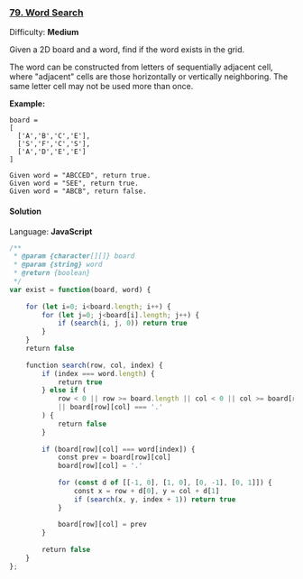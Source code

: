 ### [79\. Word Search](https://leetcode.com/problems/word-search/)

Difficulty: **Medium**


Given a 2D board and a word, find if the word exists in the grid.

The word can be constructed from letters of sequentially adjacent cell, where "adjacent" cells are those horizontally or vertically neighboring. The same letter cell may not be used more than once.

**Example:**

```
board =
[
  ['A','B','C','E'],
  ['S','F','C','S'],
  ['A','D','E','E']
]

Given word = "ABCCED", return true.
Given word = "SEE", return true.
Given word = "ABCB", return false.
```


#### Solution

Language: **JavaScript**

```javascript
/**
 * @param {character[][]} board
 * @param {string} word
 * @return {boolean}
 */
var exist = function(board, word) {
    
    for (let i=0; i<board.length; i++) {
        for (let j=0; j<board[i].length; j++) {
            if (search(i, j, 0)) return true
        }
    }
    return false
    
    function search(row, col, index) {
        if (index === word.length) {
            return true
        } else if (
            row < 0 || row >= board.length || col < 0 || col >= board[row].length
            || board[row][col] === '.'
        ) {
            return false
        }
        
        if (board[row][col] === word[index]) {
            const prev = board[row][col]
            board[row][col] = '.'
            
            for (const d of [[-1, 0], [1, 0], [0, -1], [0, 1]]) {
                const x = row + d[0], y = col + d[1]
                if (search(x, y, index + 1)) return true
            }
            
            board[row][col] = prev
        }
        
        return false
    }
};
```